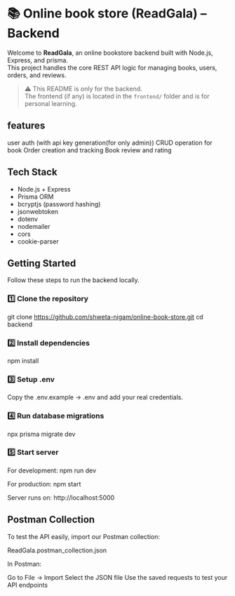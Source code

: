 # 📚 Online book store (ReadGala) – Backend

Welcome to **ReadGala**, an online bookstore backend built with Node.js, Express, and prisma.  
This project handles the core REST API logic for managing books, users, orders, and reviews.

> ⚠️ This README is only for the backend.  
> The frontend (if any) is located in the `frontend/` folder and is for personal learning.

## features 
user auth (with api key generation(for only admin))
CRUD operation for book
Order creation and tracking
Book review and rating 

##  Tech Stack

- Node.js + Express
- Prisma ORM
- bcryptjs (password hashing)
- jsonwebtoken
- dotenv
- nodemailer
- cors
- cookie-parser

##  Getting Started

Follow these steps to run the backend locally.

### 1️⃣ Clone the repository
git clone https://github.com/shweta-nigam/online-book-store.git
cd backend

### 2️⃣ Install dependencies
npm install

### 3️⃣ Setup .env
Copy the .env.example → .env and add your real credentials.

### 4️⃣ Run database migrations
npx prisma migrate dev

### 5️⃣ Start server

For development:
npm run dev

For production:
npm start

Server runs on: http://localhost:5000

## Postman Collection
To test the API easily, import our Postman collection:

 ReadGala.postman_collection.json

In Postman:

Go to File → Import
Select the JSON file
Use the saved requests to test your API endpoints 





